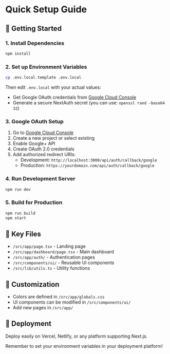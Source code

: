 # Quick Setup Guide

## 🚀 Getting Started

### 1. Install Dependencies
```bash
npm install
```

### 2. Set up Environment Variables
```bash
cp .env.local.template .env.local
```

Then edit `.env.local` with your actual values:
- Get Google OAuth credentials from [Google Cloud Console](https://console.cloud.google.com/)
- Generate a secure NextAuth secret (you can use: `openssl rand -base64 32`)

### 3. Google OAuth Setup
1. Go to [Google Cloud Console](https://console.cloud.google.com/)
2. Create a new project or select existing
3. Enable Google+ API
4. Create OAuth 2.0 credentials
5. Add authorized redirect URIs:
   - Development: `http://localhost:3000/api/auth/callback/google`
   - Production: `https://yourdomain.com/api/auth/callback/google`

### 4. Run Development Server
```bash
npm run dev
```

### 5. Build for Production
```bash
npm run build
npm start
```

## 📁 Key Files
- `/src/app/page.tsx` - Landing page
- `/src/app/dashboard/page.tsx` - Main dashboard
- `/src/app/auth/` - Authentication pages
- `/src/components/ui/` - Reusable UI components
- `/src/lib/utils.ts` - Utility functions

## 🎨 Customization
- Colors are defined in `/src/app/globals.css`
- UI components can be modified in `/src/components/ui/`
- Add new pages in `/src/app/`

## 🚀 Deployment
Deploy easily on Vercel, Netlify, or any platform supporting Next.js.

Remember to set your environment variables in your deployment platform!
